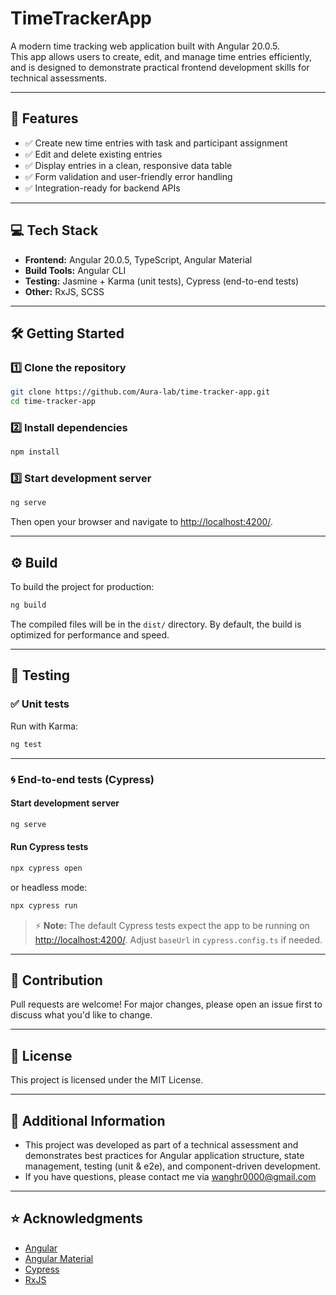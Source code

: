 # TimeTrackerApp

A modern time tracking web application built with Angular 20.0.5.  
This app allows users to create, edit, and manage time entries efficiently, and is designed to demonstrate practical frontend development skills for technical assessments.

---

## 🚀 Features

- ✅ Create new time entries with task and participant assignment
- ✅ Edit and delete existing entries
- ✅ Display entries in a clean, responsive data table
- ✅ Form validation and user-friendly error handling
- ✅ Integration-ready for backend APIs

---

## 💻 Tech Stack

- **Frontend:** Angular 20.0.5, TypeScript, Angular Material
- **Build Tools:** Angular CLI
- **Testing:** Jasmine + Karma (unit tests), Cypress (end-to-end tests)
- **Other:** RxJS, SCSS

---

## 🛠️ Getting Started

### 1️⃣ Clone the repository

```bash
git clone https://github.com/Aura-lab/time-tracker-app.git
cd time-tracker-app
```

### 2️⃣ Install dependencies

```bash
npm install
```

### 3️⃣ Start development server

```bash
ng serve
```

Then open your browser and navigate to [http://localhost:4200/](http://localhost:4200/).

---

## ⚙️ Build

To build the project for production:

```bash
ng build
```

The compiled files will be in the `dist/` directory. By default, the build is optimized for performance and speed.

---

## 🧪 Testing

### ✅ Unit tests

Run with Karma:

```bash
ng test
```

---

### 🌀 End-to-end tests (Cypress)

#### Start development server

```bash
ng serve
```

#### Run Cypress tests

```bash
npx cypress open
```

or headless mode:

```bash
npx cypress run
```

> ⚡ **Note:** The default Cypress tests expect the app to be running on [http://localhost:4200/](http://localhost:4200/). Adjust `baseUrl` in `cypress.config.ts` if needed.

---

## 🤝 Contribution

Pull requests are welcome! For major changes, please open an issue first to discuss what you'd like to change.

---

## 📝 License

This project is licensed under the MIT License.

---

## 💬 Additional Information

- This project was developed as part of a technical assessment and demonstrates best practices for Angular application structure, state management, testing (unit & e2e), and component-driven development.
- If you have questions, please contact me via wanghr0000@gmail.com

---

## ⭐ Acknowledgments

- [Angular](https://angular.io/)
- [Angular Material](https://material.angular.io/)
- [Cypress](https://www.cypress.io/)
- [RxJS](https://rxjs.dev/)

